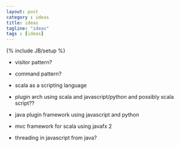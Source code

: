 ```yaml
---
layout: post
category : ideas
title: ideas
tagline: "ideas"
tags : [ideas]
---
```

{% include JB/setup %}


 * visitor pattern?
 * command pattern?

 * scala as a scripting language
 * plugin arch using scala and javascript/python and possibly scala script??
 * java plugin framework using javascript and python
 * mvc framework for scala using javafx 2
 * threading in javascript from java?

